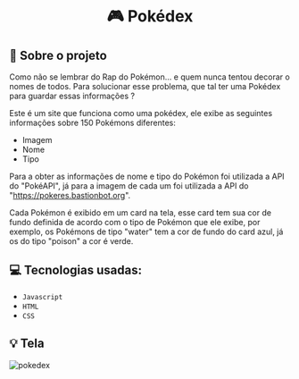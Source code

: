 <h1 align="center">
  🎮 Pokédex
</h1>


## :rocket: Sobre o projeto

Como não se lembrar do Rap do Pokémon... e quem nunca tentou decorar o nomes de todos. Para solucionar esse problema, que tal ter uma Pokédex para guardar essas informações ? 

Este é um site que funciona como uma pokédex, ele exibe as seguintes informações sobre 150 Pokémons diferentes:
- Imagem
- Nome
- Tipo

Para a obter as informações de nome e tipo do Pokémon foi utilizada a API do "PokéAPI", já para a imagem de cada um foi utilizada a API do "https://pokeres.bastionbot.org".

Cada Pokémon é exibido em um card na tela, esse card tem sua cor de fundo definida de acordo com o tipo de Pokémon que ele exibe, por exemplo, os Pokémons de tipo "water" tem a cor de fundo do card azul, já os do tipo "poison" a cor é verde.

## :computer: Tecnologias usadas:

- `Javascript`
- `HTML`
- `CSS`


## :bulb: Tela

![pokedex](https://user-images.githubusercontent.com/23708544/89828414-60129d80-db2f-11ea-94a6-d3a42ebe4194.png)
